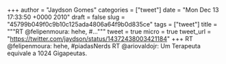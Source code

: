 
+++
author = "Jaydson Gomes"
categories = ["tweet"]
date = "Mon Dec 13 17:33:50 +0000 2010"
draft = false
slug = "45799b049f0c9b10c125ada4806a64f9b0d835ce"
tags = ["tweet"]
title = """RT @felipenmoura: hehe, #..."""
tweet = true
micro = true
tweet_url = "https://twitter.com/jaydson/status/14372438003421184"
+++
RT @felipenmoura: hehe, #piadasNerds RT @ariovaldojr: Um Terapeuta equivale a 1024 Gigapeutas.

